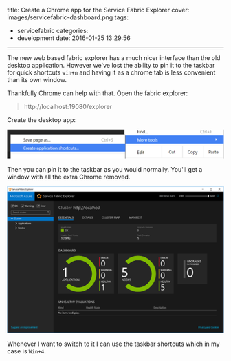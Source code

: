 title: Create a Chrome app for the Service Fabric Explorer
cover: images/servicefabric-dashboard.png
tags:
  - servicefabric
categories:
  - development
date: 2016-01-25 13:29:56
---

The new web based fabric explorer has a much nicer interface than the old desktop application. However we've lost the ability to pin it to the taskbar for quick shortcuts `win+n` and having it as a chrome tab is less convenient than its own window.

Thankfully Chrome can help with that. Open the fabric explorer:

> http://localhost:19080/explorer

Create the desktop app:

![More tools -> Create application shortcuts](/blog/images/chrome-create-application.png)

Then you can pin it to the taskbar as you would normally. You'll get a window with all the extra Chrome removed.

![](/blog/images/servicefabric-dashboard.png)

Whenever I want to switch to it I can use the taskbar shortcuts which in my case is `Win+4`.
